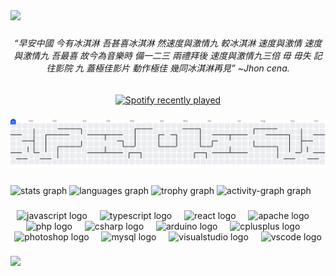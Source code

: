 <div>
  <img style="100%" src="https://capsule-render.vercel.app/api?type=waving&height=150&section=header&reversal=false&fontSize=70&fontColor=FFFFFF&fontAlign=50&fontAlignY=50&stroke=-&descSize=20&descAlign=50&descAlignY=50&textBg=false&color=gradient"  />
</div>

###

<h6 align="center">“早安中國  今有冰淇淋  吾甚喜冰淇淋  然速度與激情九  較冰淇淋  速度與激情  速度與激情九  吾最喜  故今為音樂時  備一二三  兩禮拜後  速度與激情九三倍  毋  毋失  記往影院  九  蓋極佳影片  動作極佳  幾同冰淇淋再見” ~Jhon cena.</h6>

###

<div align="center">
  <a href="https://open.spotify.com/user/0u3yuytf0yefzbo6zp16n16lo">
    <img src="https://spotify-recently-played-readme.vercel.app/api?user=0u3yuytf0yefzbo6zp16n16lo&count=2&unique=false" alt="Spotify recently played"  />
  </a>
</div>

###

<picture>
  <source media="(prefers-color-scheme: dark)" srcset="https://raw.githubusercontent.com/enricmasella/enricmasella/output/pacman-contribution-graph-dark.svg">
  <source media="(prefers-color-scheme: light)" srcset="https://raw.githubusercontent.com/enricmasella/enricmasella/output/pacman-contribution-graph.svg">
  <img alt="pacman contribution graph" src="https://raw.githubusercontent.com/enricmasella/enricmasella/output/pacman-contribution-graph.svg">
</picture>

###

<div align="left">
  <img src="https://github-readme-stats.vercel.app/api?username=enricmasella&hide_title=false&hide_rank=false&show_icons=true&include_all_commits=true&count_private=false&disable_animations=false&theme=material-palenight&locale=en&hide_border=false&order=1" height="150" alt="stats graph"  />
  <img src="https://github-readme-stats.vercel.app/api/top-langs?username=enricmasella&locale=en&hide_title=false&layout=compact&card_width=320&langs_count=5&theme=bear&hide_border=false&order=2" height="147" alt="languages graph"  />
  <img src="https://github-profile-trophy.vercel.app?username=enricmasella&theme=tokyonight&column=-1&row=1&margin-w=8&margin-h=8&no-bg=false&no-frame=false&order=4" height="150" alt="trophy graph"  />
  <img src="https://github-readme-activity-graph.vercel.app/graph?username=enricmasella&radius=16&theme=merko&area=true&order=5&hide_title=true" height="300" alt="activity-graph graph"  />
</div>

###

<div align="center">
  <img src="https://cdn.jsdelivr.net/gh/devicons/devicon/icons/javascript/javascript-original.svg" height="40" alt="javascript logo"  />
  <img width="12" />
  <img src="https://cdn.jsdelivr.net/gh/devicons/devicon/icons/typescript/typescript-original.svg" height="40" alt="typescript logo"  />
  <img width="12" />
  <img src="https://cdn.jsdelivr.net/gh/devicons/devicon/icons/react/react-original.svg" height="40" alt="react logo"  />
  <img width="12" />
  <img src="https://cdn.jsdelivr.net/gh/devicons/devicon/icons/apache/apache-original.svg" height="40" alt="apache logo"  />
  <img width="12" />
  <img src="https://cdn.jsdelivr.net/gh/devicons/devicon/icons/php/php-original.svg" height="40" alt="php logo"  />
  <img width="12" />
  <img src="https://cdn.jsdelivr.net/gh/devicons/devicon/icons/csharp/csharp-original.svg" height="40" alt="csharp logo"  />
  <img width="12" />
  <img src="https://cdn.jsdelivr.net/gh/devicons/devicon/icons/arduino/arduino-original.svg" height="40" alt="arduino logo"  />
  <img width="12" />
  <img src="https://cdn.jsdelivr.net/gh/devicons/devicon/icons/cplusplus/cplusplus-original.svg" height="40" alt="cplusplus logo"  />
  <img width="12" />
  <img src="https://cdn.jsdelivr.net/gh/devicons/devicon/icons/photoshop/photoshop-plain.svg" height="40" alt="photoshop logo"  />
  <img width="12" />
  <img src="https://cdn.jsdelivr.net/gh/devicons/devicon/icons/mysql/mysql-original.svg" height="40" alt="mysql logo"  />
  <img width="12" />
  <img src="https://cdn.jsdelivr.net/gh/devicons/devicon/icons/visualstudio/visualstudio-plain.svg" height="40" alt="visualstudio logo"  />
  <img width="12" />
  <img src="https://cdn.jsdelivr.net/gh/devicons/devicon/icons/vscode/vscode-original.svg" height="40" alt="vscode logo"  />
</div>

###

<div>
  <img style="100%" src="https://capsule-render.vercel.app/api?type=waving&height=150&section=footer&reversal=false&fontSize=70&fontColor=FFFFFF&fontAlign=50&fontAlignY=50&stroke=-&descSize=20&descAlign=50&descAlignY=50&color=gradient"  />
</div>

###
